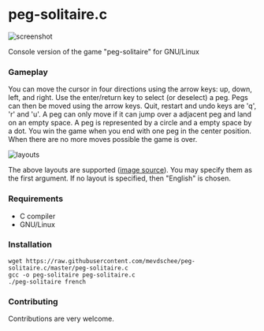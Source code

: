 peg-solitaire.c
======

![screenshot](http://www.leaseweblabs.com/wp-content/uploads/2014/11/peg-solitaire.png?new)

Console version of the game "peg-solitaire" for GNU/Linux

### Gameplay

You can move the cursor in four directions using the arrow keys: up, down, left, and right. Use the enter/return key to select (or deselect) a peg. Pegs can then be moved using the arrow keys. Quit, restart and undo keys are 'q', 'r' and 'u'. A peg can only move if it can jump over a adjacent peg and land on an empty space. A peg is represented by a circle and a empty space by a dot. You win the game when you end with one peg in the center position. When there are no more moves possible the game is over.

![layouts](http://www.leaseweblabs.com/wp-content/uploads/2014/11/peg-solitaire_layouts.png)

The above layouts are supported ([image source](
https://en.wikipedia.org/wiki/Peg_solitaire#/media/File:Peg_Solitaire_game_board_shapes.svg)). You may specify them as the first argument. If no layout is specified, then "English" is chosen.

### Requirements

- C compiler
- GNU/Linux

### Installation

```
wget https://raw.githubusercontent.com/mevdschee/peg-solitaire.c/master/peg-solitaire.c
gcc -o peg-solitaire peg-solitaire.c
./peg-solitaire french
```

### Contributing

Contributions are very welcome. 
